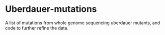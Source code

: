 # Uberdauer-mutations
A list of mutations from whole genome sequencing uberdauer mutants, and code to further refine the data. 
